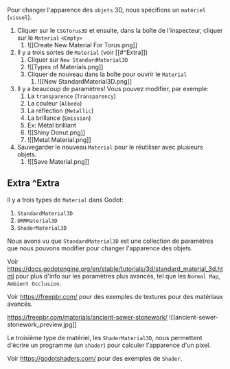 Pour changer l'apparence des `objets` 3D, nous spécifions un `matériel` (`visuel`).

1. Cliquer sur le `CSGTorus3D` et ensuite, dans la boîte de l'inspecteur, cliquer sur le `Material` `<Empty>`
	1. ![[Create New Material For Torus.png]]
2. Il y a trois sortes de `Material` (voir [[#^Extra]])
	1. Cliquer sur `New StandardMaterial3D`
	2. ![[Types of Materials.png]]
	3. Cliquer de nouveau dans la boîte pour ouvrir le `Material`
		1. ![[New StandardMaterial3D.png]]
3. Il y a beaucoup de paramètres! Vous pouvez modifier, par exemple:
	1. La `transparence` (`Transparency`)
	2. La couleur (`Albedo`)
	3. La réflection (`Metallic`)
	4. La brillance (`Emission`)
	5. Ex: Métal brilliant
	6. ![[Shiny Donut.png]]
	7. ![[Metal Material.png]]
4. Sauvegarder le nouveau `Material` pour le réutiliser avec plusieurs objets.
	1. ![[Save Material.png]]

Extra ^Extra
-------

Il y a trois types de `Material` dans Godot:
1. `StandardMaterial3D`
2. `ORMMaterial3D`
3. `ShaderMaterial3D`

Nous avons vu que `StandardMaterial3D` est une collection de paramètres que nous pouvons modifier pour changer l'apparence des objets. 

Voir https://docs.godotengine.org/en/stable/tutorials/3d/standard_material_3d.html pour plus d'info sur les paramètres plus avancés, tel que les `Normal Map`, `Ambient Occlusion`.

Voir https://freepbr.com/ pour des exemples de textures pour des matériaux avancés.

https://freepbr.com/materials/ancient-sewer-stonework/
![[ancient-sewer-stonework_preview.jpg]]

Le troisième type de matériel, les `ShaderMaterial3D`, nous permettent d'écrire un programme (un `shader`) pour calculer l'apparence d'un pixel.

Voir https://godotshaders.com/ pour des exemples de `Shader`.
